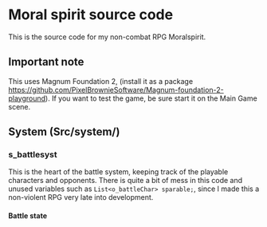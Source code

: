 # Moral spirit source code
This is the source code for my non-combat RPG Moralspirit.

## Important note
This uses Magnum Foundation 2, (install it as a package https://github.com/PixelBrownieSoftware/Magnum-foundation-2-playground).
If you want to test the game, be sure start it on the Main Game scene.

## System (Src/system/)

### s_battlesyst
This is the heart of the battle system, keeping track of the playable characters and opponents. There is quite a bit of mess in this code and unused variables such as ```List<o_battleChar> sparable;```, since I made this a non-violent RPG very late into development.

#### Battle state
